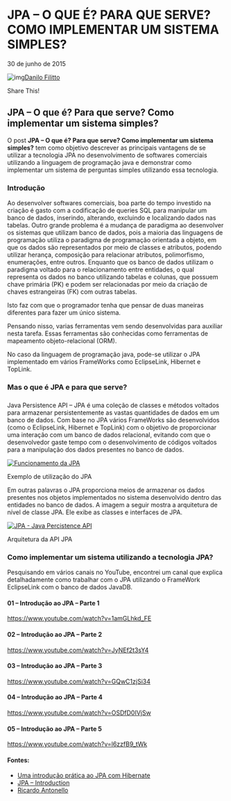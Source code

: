 # JPA – O QUE É? PARA QUE SERVE? COMO IMPLEMENTAR UM SISTEMA SIMPLES?

30 de junho de 2015

![img](https://secure.gravatar.com/avatar/96b0cf816922260d5cefaf274a072e27?s=112&d=mm&r=g)[Danilo Filitto](https://dfilitto.com.br/author/danilo-filitto/)

Share This!



## JPA – O que é? Para que serve? Como implementar um sistema simples?

O post **JPA – O que é? Para que serve? Como implementar um sistema simples?** tem como objetivo descrever as principais vantagens de se utilizar a tecnologia JPA no desenvolvimento de softwares comerciais utilizando a linguagem de programação java e demonstrar como implementar um sistema de perguntas simples utilizando essa tecnologia.

### 

### Introdução



Ao desenvolver softwares comerciais, boa parte do tempo investido na criação é gasto com a codificação de queries SQL para manipular um banco de dados, inserindo, alterando, excluindo e localizando dados nas tabelas.
Outro grande problema é a mudança de paradigma ao desenvolver os sistemas que utilizam banco de dados, pois a maioria das linguagens de programação utiliza o paradigma de programação orientada a objeto, em que os dados são representados por meio de classes e atributos, podendo utilizar herança, composição para relacionar atributos, polimorfismo, enumerações, entre outros. Enquanto que os banco de dados utilizam o paradigma voltado para o relacionamento entre entidades, o qual representa os dados no banco utilizando tabelas e colunas, que possuem chave primária (PK) e podem ser relacionadas por meio da criação de chaves estrangeiras (FK) com outras tabelas.

Isto faz com que o programador tenha que pensar de duas maneiras diferentes para fazer um único sistema.

Pensando nisso, varias ferramentas vem sendo desenvolvidas para auxiliar nesta tarefa. Essas ferramentas são conhecidas como ferramentas de mapeamento objeto-relacional (ORM).

No caso da linguagem de programação java, pode-se utilizar o JPA implementado em vários FrameWorks como EclipseLink, Hibernet e TopLink.

### 

### Mas o que é JPA e para que serve?

### 

Java Persistence API – JPA é uma coleção de classes e métodos voltados para armazenar persistentemente as vastas quantidades de dados em um banco de dados.  Com base no JPA vários FrameWorks são desenvolvidos (como o EclipseLink, Hibernet e TopLink) com o objetivo de proporcionar uma interação com um banco de dados relacional, evitando com que o desenvolvedor gaste tempo com o desenvolvimento de códigos voltados para a manipulação dos dados presentes no banco de dados.

[![Funcionamento da JPA](https://i1.wp.com/www.dfilitto.com.br/wp-content/uploads/2015/06/jpa_provider.png?resize=320%2C163)](https://i1.wp.com/3.bp.blogspot.com/-v5On0ev3JEk/VZKcFjYy7sI/AAAAAAAALZI/q78KRkSZXJ4/s1600/jpa_provider.png)

Exemplo de utilização do JPA

Em outras palavras o JPA proporciona meios de armazenar os dados presentes nos objetos implementados no sistema desenvolvido dentro das entidades no banco de dados. A imagem a seguir mostra a arquitetura de nível de classe JPA. Ele exibe as classes e interfaces de JPA.

[![JPA - Java Percistence API](https://i1.wp.com/www.dfilitto.com.br/wp-content/uploads/2015/06/jpa_class_level_architecture.png?resize=320%2C189)](https://i0.wp.com/1.bp.blogspot.com/-dMb8BKi9m08/VZKf2HA7_yI/AAAAAAAALZU/0Buymq0L4zg/s1600/jpa_class_level_architecture.png)

Arquitetura da API JPA

### Como implementar um sistema utilizando a tecnologia JPA?

Pesquisando em vários canais no YouTube, encontrei um canal que explica detalhadamente como trabalhar com o JPA utilizando o FrameWork EclipseLink com o banco de dados JavaDB.

#### 01 – Introdução ao JPA – Parte 1

https://www.youtube.com/watch?v=1amGLhkd_FE

#### 02 – Introdução ao JPA – Parte 2

https://www.youtube.com/watch?v=JyNEf2t3sY4

#### 03 – Introdução ao JPA – Parte 3

https://www.youtube.com/watch?v=GQwC1zjSi34

#### 04 – Introdução ao JPA – Parte 4

https://www.youtube.com/watch?v=OSDfD0IVjSw

#### 05 – Introdução ao JPA – Parte 5

https://www.youtube.com/watch?v=l6zzfB9_tWk

#### Fontes:

- [Uma introdução prática ao JPA com Hibernate](http://www.caelum.com.br/apostila-java-web/uma-introducao-pratica-ao-jpa-com-hibernate/)
- [JPA – Introduction](http://www.tutorialspoint.com/jpa/jpa_introduction.htm)
- [Ricardo Antonello](https://www.youtube.com/channel/UCvfuJbZ-4DCNKAEeiETl5ow)